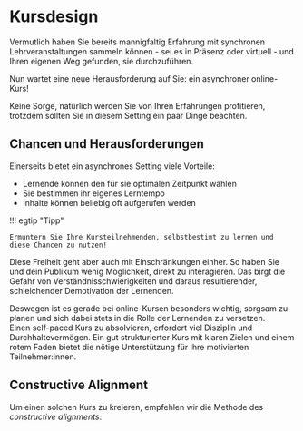 # Kursdesign

Vermutlich haben Sie bereits mannigfaltig Erfahrung mit synchronen Lehrveranstaltungen  sammeln können - sei es in Präsenz oder virtuell - und Ihren eigenen Weg gefunden, sie durchzuführen.

Nun wartet eine neue Herausforderung auf Sie: ein asynchroner online-Kurs!

Keine Sorge, natürlich werden Sie von Ihren Erfahrungen profitieren, trotzdem sollten Sie in diesem Setting ein paar Dinge beachten.


## Chancen und Herausforderungen

Einerseits bietet ein asynchrones Setting viele Vorteile:  

* Lernende können den für sie optimalen Zeitpunkt  wählen
* Sie bestimmen ihr eigenes Lerntempo
* Inhalte können beliebig oft aufgerufen werden  


!!! egtip "Tipp"

	Ermuntern Sie Ihre Kursteilnehmenden, selbstbestimt zu lernen und diese Chancen zu nutzen!


Diese Freiheit geht aber auch mit Einschränkungen einher. So haben Sie und dein Publikum wenig Möglichkeit, direkt zu interagieren. Das birgt die Gefahr von Verständnisschwierigkeiten und daraus resultierender, schleichender Demotivation der Lernenden.

Deswegen ist es gerade bei online-Kursen besonders wichtig, sorgsam zu planen und sich dabei stets in die Rolle der Lernenden zu versetzen.<br>
Einen self-paced Kurs zu absolvieren, erfordert viel Disziplin und Durchhaltevermögen. Ein gut strukturierter Kurs mit klaren Zielen und einem rotem Faden bietet die nötige Unterstützung für Ihre motivierten Teilnehmer:innen.

## Constructive Alignment

Um einen solchen Kurs zu kreieren, empfehlen wir die Methode des *constructive alignments*:
